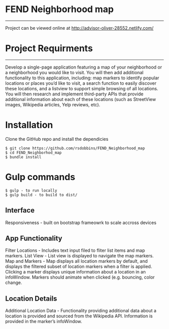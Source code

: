 # FEND Neighborhood map
---
Project can be viewed online at http://advisor-oliver-28552.netlify.com/

# Project Requirments
---
Develop a single-page application featuring a map of your neighborhood or a neighborhood you would like to visit. You will then add additional functionality to this application, including: map markers to identify popular locations or places you’d like to visit, a search function to easily discover these locations, and a listview to support simple browsing of all locations. You will then research and implement third-party APIs that provide additional information about each of these locations (such as StreetView images, Wikipedia articles, Yelp reviews, etc).

# Installation

Clone the GitHub repo and install the dependicies

    $ git clone https://github.com/rsdobbins/FEND_Neighborhood_map
    $ cd FEND_Neighborhod_map
    $ bundle install

# Gulp commands

    $ gulp - to run locally
    $ gulp build - to build to dist/
    
## Interface

Responsiveness - built on bootstrap frameowrk to scale accross devices

## App Functionality

Filter Locations - Includes text input filed to fliter list items and map markers.
List View - List view is displayed to navigate the map markers. 
Map and Markers - Map displays all location markers by default, and displays the filtered subset of location markers when a filter is applied.
Clicking a marker displays unique information about a location in an infoWindow.
Markers should animate when clicked (e.g. bouncing, color change.

## Location Details

Additional Location Data - Functionality providing additional data about a location is provided and sourced from the Wikipedia API. Information is provided in the marker’s infoWindow.

